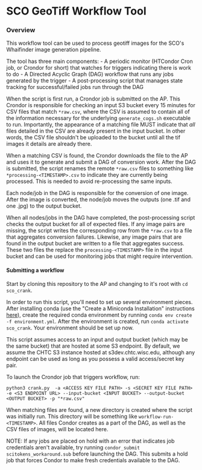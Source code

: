 # SCO GeoTiff Workflow Tool

### Overview

This workflow tool can be used to process geotiff images for the SCO's Whaifinder image
generation pipeline.

The tool has three main components:
    - A periodic monitor (HTCondor Cron job, or Crondor for short) that watches for triggers indicating
    there is work to do
    - A Directed Acyclic Graph (DAG) workflow that runs any jobs generated by the trigger
    - A post-processing script that manages state tracking for successful/failed jobs run through the DAG


When the script is first run, a Crondor job is submitted on the AP. This Crondor is responsible for checking
an input S3 bucket every 15 minutes for CSV files that match `*raw.csv`, where the CSV is assumed to contain
all of the information necessary for the underlying `generate_cogs.sh` executable to run. Importantly, the
appearance of a matching file MUST indicate that _all_ files detailed in the CSV are already present in the
input bucket. In other words, the CSV file shouldn't be uploaded to the bucket until all the tif images it
details are already there.

When a matching CSV is found, the Crondor downloads the file to the AP and uses it to generate and submit a
DAG of conversion work. After the DAG is submitted, the script renames the remote `*raw.csv` files to something
like `*processing-<TIMESTAMP>.csv` to indicate they are currently being processed. This is needed to avoid
re-processing the same inputs.

Each node/job in the DAG is responsible for the conversion of one image. After the image is converted, the
node/job moves the outputs (one .tif and one .jpg) to the output bucket.

When all nodes/jobs in the DAG have completed, the post-processing script checks the output bucket for all of
expected files. If any image pairs are missing, the script writes the corresponding row from the `*raw.csv`
to a file that aggregates conversion failures. Likewise, any image pairs that are found in the output bucket
are written to a file that aggregates success. These two files the replace the `processing-<TIMESTAMP>` file
in the input bucket and can be used for monitoring jobs that might require intervention.


#### Submitting a workflow
Start by cloning this repository to the AP and changing to it's root with `cd sco_crank`.

In order to run this script, you'll need to set up several environment pieces. After installing conda (use the
"Create a Miniconda Installation" instructions [here](https://chtc.cs.wisc.edu/uw-research-computing/conda-installation)),
create the required conda environment by running `conda env create -f environment.yml`. After the environment is created,
run `conda activate sco_crank`. Your environment should be set up now.

This script assumes access to an input and output bucket (which may be the same bucket) that are hosted at some S3 endpoint. 
By default, we assume the CHTC S3 instance hosted at s3dev.chtc.wisc.edu, although any endpoint can be used as long as you
possess a valid access/secret key pair.

To launch the Crondor job that triggers workflow, run:
```
python3 crank.py  -a <ACCESS KEY FILE PATH> -s <SECRET KEY FILE PATH> -e <S3 ENDPOINT URL> --input-bucket <INPUT BUCKET> --output-bucket <OUTPUT BUCKET> -p "*raw.csv"
```

When matching files are found, a new directory is created where the script was initially run. This directory will be something
like `workflow-run-<TIMESTAMP>`. All files Condor creates as a part of the DAG, as well as the CSV files of images, will be
located here.

NOTE: If any jobs are placed on hold with an error that indicates job credentials aren't available, try running
`condor_submit scitokens_workaround.sub` before launching the DAG. This submits a hold job that forces Condor
to make fresh credentials available to the DAG.